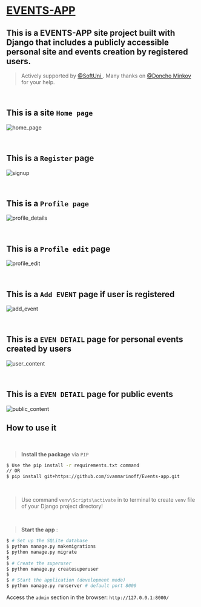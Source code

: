 # [EVENTS-APP](https://events-app-uhp8.onrender.com)


## This is a EVENTS-APP site project built with  **Django** that includes a publicly accessible personal site and events creation by registered users.
> Actively supported by [ @SoftUni ](https://softuni.bg/"). Many thanks on [@Doncho Minkov ](https://github.com/donchominkov) for your help.

<br>

## This is a site `Home page`
![home_page]()

<br />

## This is a `Register` page
![signup]()


<br />

## This is a `Profile page`
![profile_details]()

<br />

## This is a `Profile edit` page
![profile_edit]()

<br />

## This is a `Add EVENT` page if user is registered
![add_event]()

<br />

## This is a `EVEN DETAIL` page for personal events created by users
![user_content]()

<br />

## This is a `EVEN DETAIL` page for public events
![public_content]()

## How to use it
<br />

> **Install the package** via `PIP` 

```bash
$ Use the pip install -r requirements.txt command 
// OR
$ pip install git+https://github.com/ivanmarinoff/Events-app.git
```

<br />

> Use command `venv\Scripts\activate` in to terminal to create `venv` file of your Django project directory!

<br />

> **Start the app**
>:

```bash
$ # Set up the SQLite database
$ python manage.py makemigrations
$ python manage.py migrate
$
$ # Create the superuser
$ python manage.py createsuperuser
$
$ # Start the application (development mode)
$ python manage.py runserver # default port 8000
```

Access the `admin` section in the browser: `http://127.0.0.1:8000/`
<br />
